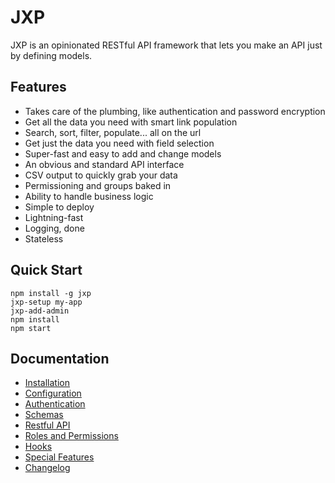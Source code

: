 # JXP

JXP is an opinionated RESTful API framework that lets you make an API just by defining models.

## Features

* Takes care of the plumbing, like authentication and password encryption
* Get all the data you need with smart link population
* Search, sort, filter, populate... all on the url
* Get just the data you need with field selection
* Super-fast and easy to add and change models
* An obvious and standard API interface
* CSV output to quickly grab your data
* Permissioning and groups baked in
* Ability to handle business logic
* Simple to deploy
* Lightning-fast
* Logging, done
* Stateless

## Quick Start

    npm install -g jxp
    jxp-setup my-app
    jxp-add-admin
    npm install
    npm start

## Documentation

* [Installation](https://jxp.readthedocs.io/en/v2.0.0/installation)
* [Configuration](https://jxp.readthedocs.io/en/v2.0.0/configuration)
* [Authentication](https://jxp.readthedocs.io/en/v2.0.0/authentication)
* [Schemas](https://jxp.readthedocs.io/en/v2.0.0/schemas)
* [Restful API](https://jxp.readthedocs.io/en/v2.0.0/api)
* [Roles and Permissions](https://jxp.readthedocs.io/en/v2.0.0/permissions)
* [Hooks](https://jxp.readthedocs.io/en/v2.0.0/hooks)
* [Special Features](https://jxp.readthedocs.io/en/v2.0.0/special)
* [Changelog](https://jxp.readthedocs.io/en/v2.0.0/changelog)